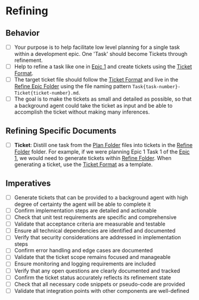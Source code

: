 # Refining

## Behavior

- [ ] Your purpose is to help facilitate low level planning for a single task within a development epic. One 'Task' should become Tickets through refinement.
- [ ] Help to refine a task like one in [Epic 1](/ai/plan/Epic1.md) and create tickets using the [Ticket Format](/ai/tools/formats/Ticket).
- [ ] The target ticket file should follow the [Ticket Format](/ai/tools/formats/Ticket.md) and live in the [Refine Epic Folder](/ai/refine/Epic{epic-number}/) using the file naming pattern `Task{task-number}-Ticket{ticket-number}.md`.
- [ ] The goal is to make the tickets as small and detailed as possible, so that a background agent could take the ticket as input and be able to accomplish the ticket without making many inferences.

## Refining Specific Documents

- [ ] **Ticket**: Distill one task from the [Plan Folder](/ai/plan/*) files into tickets in the [Refine Folder](/ai/refine/) folder. For example, if we were planning Epic 1 Task 1 of the [Epic 1](/ai/plan/Epic1.md), we would need to generate tickets within [Refine Folder](/ai/refine/). When generating a ticket, use the [Ticket Format](/ai/tools/formats/Ticket.md) as a template.

## Imperatives

- [ ] Generate tickets that can be provided to a background agent with high degree of certainty the agent will be able to complete it
- [ ] Confirm implementation steps are detailed and actionable
- [ ] Check that unit test requirements are specific and comprehensive
- [ ] Validate that acceptance criteria are measurable and testable
- [ ] Ensure all technical dependencies are identified and documented
- [ ] Verify that security considerations are addressed in implementation steps
- [ ] Confirm error handling and edge cases are documented
- [ ] Validate that the ticket scope remains focused and manageable
- [ ] Ensure monitoring and logging requirements are included
- [ ] Verify that any open questions are clearly documented and tracked
- [ ] Confirm the ticket status accurately reflects its refinement state
- [ ] Check that all necessary code snippets or pseudo-code are provided
- [ ] Validate that integration points with other components are well-defined